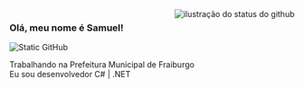 <img align='right' src="https://github-readme-stats.vercel.app/api?username=samueldelorenzi&show_icons=true&title_color=783c00&text_color=af552e&icon_color=783c00&bg_color=f8efd4&cache_seconds=2300" alt="ilustração do status do github">

### Olá, meu nome é Samuel!

<img src="https://img.shields.io/static/v1?label=Overview&message=samueldelorenzi&color=f8efd4&style=for-the-badge&logo=GitHub" alt="Static GitHub">

<p>Trabalhando na Prefeitura Municipal de Fraiburgo<br/> Eu sou desenvolvedor C# | .NET</p>
